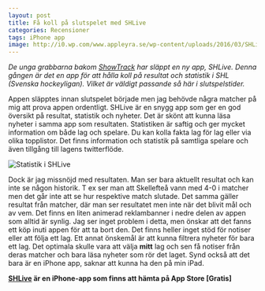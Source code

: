 ```yaml
---
layout: post
title: Få koll på slutspelet med SHLive 
categories: Recensioner
tags: iPhone app 
image: http://i0.wp.com/www.appleyra.se/wp-content/uploads/2016/03/SHLive-utseende.jpeg
---
```


*De unga grabbarna bakom [ShowTrack](http://www.appleyra.se/recensioner/fa-oversikt-pa-dina-tv-serier-med-showtrack/) har släppt en ny app, SHLive. Denna gången är det en app för att hålla koll på resultat och statistik i SHL (Svenska hockeyligan). Vilket är väldigt passande så här i slutspelstider.*

Appen släpptes innan slutspelet började men jag behövde några matcher på mig att prova appen ordentligt. SHLive är en snygg app som ger en god översikt på resultat, statistik och nyheter. Det är skönt att kunna läsa nyheter i samma app som resultaten. Statistiken är saftig och ger mycket information om både lag och spelare. Du kan kolla fakta lag för lag eller via olika topplistor. Det finns information och statistik på samtliga spelare och även tillgång till lagens twitterflöde.

![Statistik i SHLive](http://i0.wp.com/www.appleyra.se/wp-content/uploads/2016/03/Statistik-i-SHLive.jpeg)

Dock är jag missnöjd med resultaten. Man ser bara aktuellt resultat och kan inte se någon historik. T ex ser man att Skellefteå vann med 4-0 i matcher men det går inte att se hur respektive match slutade. Det samma gäller resultat från matcher, där man ser resultatet men inte när det blivit mål och av vem. Det finns en liten animerad reklambanner i nedre delen av appen som alltid är synlig. Jag ser inget problem i detta, men önskar att det fanns ett köp inuti appen för att ta bort den. Det finns heller inget stöd för notiser eller att följa ett lag. Ett annat önskemål är att kunna filtrera nyheter för bara ett lag. Det optimala skulle vara att välja **mitt** lag och sen få notiser från deras matcher och bara läsa nyheter som rör det laget. Synd också att det bara är en iPhone app, saknar att kunna ha den på min iPad. 

**[SHLive](https://itunes.apple.com/se/app/shlive/id1046391089?mt=8&uo=4&at=10lKZy&ct=twitter) är en iPhone-app som finns att hämta på App Store [Gratis]**

